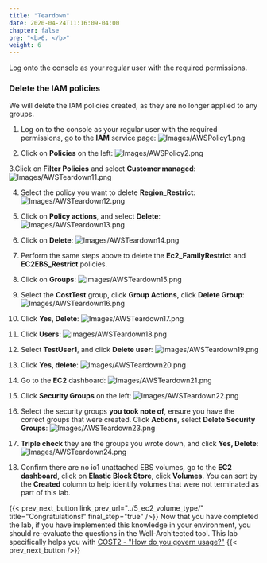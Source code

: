 ```yaml
---
title: "Teardown"
date: 2020-04-24T11:16:09-04:00
chapter: false
pre: "<b>6. </b>"
weight: 6
---
```


Log onto the console as your regular user with the required permissions.

### Delete the IAM policies
We will delete the IAM policies created, as they are no longer applied to any groups.

1. Log on to the console as your regular user with the required permissions, go to the **IAM** service page:
![Images/AWSPolicy1.png](/Cost/200_2_Cost_and_Usage_Governance/Images/AWSPolicy1.png)

2. Click on **Policies** on the left:
![Images/AWSPolicy2.png](/Cost/200_2_Cost_and_Usage_Governance/Images/AWSPolicy2.png)

3.Click on **Filter Policies** and select **Customer managed**:
![Images/AWSTeardown11.png](/Cost/200_2_Cost_and_Usage_Governance/Images/AWSTeardown11.png)

4. Select the policy you want to delete **Region_Restrict**:
![Images/AWSTeardown12.png](/Cost/200_2_Cost_and_Usage_Governance/Images/AWSTeardown12.png)

5. Click on **Policy actions**, and select **Delete**:
![Images/AWSTeardown13.png](/Cost/200_2_Cost_and_Usage_Governance/Images/AWSTeardown13.png)

6. Click on **Delete**:
![Images/AWSTeardown14.png](/Cost/200_2_Cost_and_Usage_Governance/Images/AWSTeardown14.png)

7. Perform the same steps above to delete the **Ec2_FamilyRestrict** and **EC2EBS_Restrict** policies.

8. Click on **Groups**:
![Images/AWSTeardown15.png](/Cost/200_2_Cost_and_Usage_Governance/Images/AWSTeardown15.png)

9. Select the **CostTest** group, click **Group Actions**, click **Delete Group**:
![Images/AWSTeardown16.png](/Cost/200_2_Cost_and_Usage_Governance/Images/AWSTeardown16.png)

10. Click **Yes, Delete**:
![Images/AWSTeardown17.png](/Cost/200_2_Cost_and_Usage_Governance/Images/AWSTeardown17.png)

11. Click **Users**:
![Images/AWSTeardown18.png](/Cost/200_2_Cost_and_Usage_Governance/Images/AWSTeardown18.png)

12. Select **TestUser1**, and click **Delete user**:
![Images/AWSTeardown19.png](/Cost/200_2_Cost_and_Usage_Governance/Images/AWSTeardown19.png)

13. Click **Yes, delete**:
![Images/AWSTeardown20.png](/Cost/200_2_Cost_and_Usage_Governance/Images/AWSTeardown20.png)

14. Go to the **EC2** dashboard:
![Images/AWSTeardown21.png](/Cost/200_2_Cost_and_Usage_Governance/Images/AWSTeardown21.png)

15. Click **Security Groups** on the left:
![Images/AWSTeardown22.png](/Cost/200_2_Cost_and_Usage_Governance/Images/AWSTeardown22.png)

16. Select the security groups **you took note of**, ensure you have the correct groups that were created. Click **Actions**, select **Delete Security Groups**:
![Images/AWSTeardown23.png](/Cost/200_2_Cost_and_Usage_Governance/Images/AWSTeardown23.png)

17. **Triple check** they are the groups you wrote down, and click **Yes, Delete**:
![Images/AWSTeardown24.png](/Cost/200_2_Cost_and_Usage_Governance/Images/AWSTeardown24.png)

18. Confirm there are no io1 unattached EBS volumes, go to the **EC2 dashboard**, click on **Elastic Block Store**, click **Volumes**. You can sort by the **Created** column to help identify volumes that were not terminated as part of this lab.

{{< prev_next_button link_prev_url="../5_ec2_volume_type/"  title="Congratulations!" final_step="true"  />}}
Now that you have completed the lab, if you have implemented this knowledge in your environment,
you should re-evaluate the questions in the Well-Architected tool. This lab specifically helps you with
[COST2 - "How do you govern usage?"](https://docs.aws.amazon.com/wellarchitected/latest/framework/a-expenditure-and-usage-awareness.html)
{{< prev_next_button />}}


